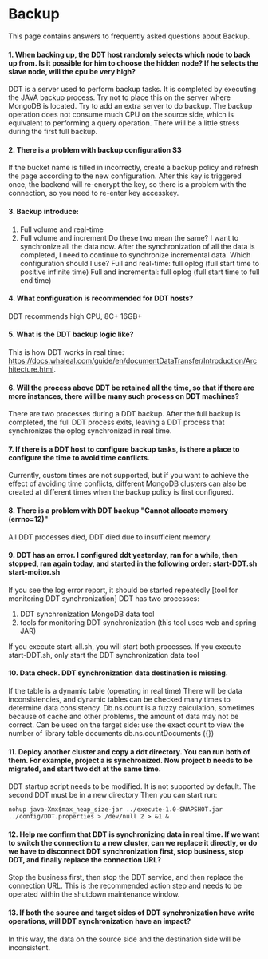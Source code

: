 # Backup

This page contains answers to frequently asked questions about Backup.



#### 1. When backing up, the DDT host randomly selects which node to back up from. Is it possible for him to choose the hidden node? If he selects the slave node, will the cpu be very high?

DDT is a server used to perform backup tasks. It is completed by executing the JAVA backup process. Try not to place this on the server where MongoDB is located. Try to add an extra server to do backup. The backup operation does not consume much CPU on the source side, which is equivalent to performing a query operation. There will be a little stress during the first full backup.




#### 2. There is a problem with backup configuration S3

If the bucket name is filled in incorrectly, create a backup policy and refresh the page according to the new configuration. After this key is triggered once, the backend will re-encrypt the key, so there is a problem with the connection, so you need to re-enter key accesskey.



#### 3. Backup introduce:

1. Full volume and real-time
2. Full volume and increment
   Do these two mean the same?
   I want to synchronize all the data now. After the synchronization of all the data is completed, I need to continue to synchronize incremental data. Which configuration should I use?
   Full and real-time: full oplog (full start time to positive infinite time)
   Full and incremental: full oplog (full start time to full end time)



#### 4. What configuration is recommended for DDT hosts?

DDT recommends high CPU, 8C+ 16GB+



#### 5. What is the DDT backup logic like?

This is how DDT works in real time: https://docs.whaleal.com/guide/en/documentDataTransfer/Introduction/Architecture.html.



#### 6. Will the process above DDT be retained all the time, so that if there are more instances, there will be many such process on DDT machines?

There are two processes during a DDT backup. After the full backup is completed, the full DDT process exits, leaving a DDT process that synchronizes the oplog synchronized in real time.



#### 7. If there is a DDT host to configure backup tasks, is there a place to configure the time to avoid time conflicts.

Currently, custom times are not supported, but if you want to achieve the effect of avoiding time conflicts, different MongoDB clusters can also be created at different times when the backup policy is first configured.



#### 8. There is a problem with DDT backup  "Cannot allocate memory (errno=12)"

All DDT processes died, DDT died due to insufficient memory.




#### 9. DDT has an error. I configured ddt yesterday, ran for a while, then stopped, ran again today, and started in the following order: start-DDT.sh start-moitor.sh

If you see the log error report, it should be started repeatedly [tool for monitoring DDT synchronization]
DDT has two processes:

1. DDT synchronization MongoDB data tool
2. tools for monitoring DDT synchronization (this tool uses web and spring JAR)

If you execute start-all.sh, you will start both processes.
If you execute start-DDT.sh, only start the DDT synchronization data tool



#### 10. Data check. DDT synchronization data destination is missing.

If the table is a dynamic table (operating in real time)
There will be data inconsistencies, and dynamic tables can be checked many times to determine data consistency.
Db.ns.count is a fuzzy calculation, sometimes because of cache and other problems, the amount of data may not be correct.
Can be used on the target side: use the exact count to view the number of library table documents db.ns.countDocuments ({})



#### 11. Deploy another cluster and copy a ddt directory. You can run both of them. For example, project a is synchronized. Now project b needs to be migrated, and start two ddt at the same time.

DDT startup script needs to be modified. It is not supported by default.
The second DDT must be in a new directory
Then you can start run: 

```
nohup java-Xmx$max_heap_size-jar ../execute-1.0-SNAPSHOT.jar ../config/DDT.properties > /dev/null 2 > &1 & 
```



#### 12. Help me confirm that DDT is synchronizing data in real time. If we want to switch the connection to a new cluster, can we replace it directly, or do we have to disconnect DDT synchronization first, stop business, stop DDT, and finally replace the connection URL?

Stop the business first, then stop the DDT service, and then replace the connection URL. This is the recommended action step and needs to be operated within the shutdown maintenance window.



#### 13. If both the source and target sides of DDT synchronization have write operations, will DDT synchronization have an impact?

In this way, the data on the source side and the destination side will be inconsistent.
